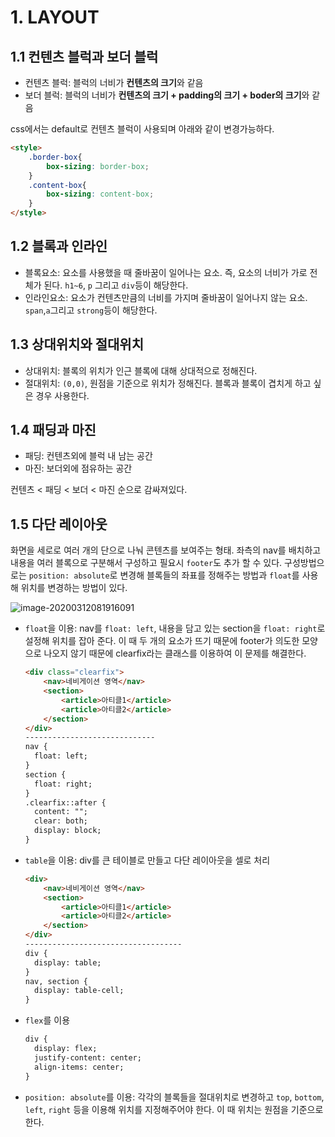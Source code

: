 # 1. LAYOUT



## 1.1 컨텐츠 블럭과 보더 블럭

- 컨텐츠 블럭: 블럭의 너비가 **컨텐츠의 크기**와 같음
- 보더 블럭: 블럭의 너비가 **컨텐츠의 크기 + padding의 크기 + boder의 크기**와 같음

css에서는 default로 컨텐츠 블럭이 사용되며 아래와 같이 변경가능하다.

```html
<style>
    .border-box{
        box-sizing: border-box;
    }
    .content-box{
        box-sizing: content-box;
    }
</style>
```



## 1.2 블록과 인라인

- 블록요소: 요소를 사용했을 때 줄바꿈이 일어나는 요소. 즉, 요소의 너비가 가로 전체가 된다. `h1~6`, `p` 그리고 `div`등이 해당한다.
- 인라인요소: 요소가 컨텐츠만큼의 너비를 가지며 줄바꿈이 일어나지 않는 요소. `span`,`a`그리고 `strong`등이 해당한다.



## 1.3 상대위치와 절대위치

- 상대위치: 블록의 위치가 인근 블록에 대해 상대적으로 정해진다.
- 절대위치: `(0,0)`, 원점을 기준으로 위치가 정해진다. 블록과 블록이 겹치게 하고 싶은 경우 사용한다.



## 1.4 패딩과 마진

- 패딩: 컨텐츠외에 블럭 내 남는 공간
- 마진: 보더외에 점유하는 공간

컨텐츠 < 패딩 < 보더 < 마진 순으로 감싸져있다.



## 1.5 다단 레이아웃

화면을 세로로 여러 개의 단으로 나눠 콘텐츠를 보여주는 형태. 좌측의 nav를 배치하고 내용을 여러 블록으로 구분해서 구성하고 필요시 `footer`도 추가 할 수 있다. 구성방법으로는 `position: absolute`로 변경해 블록들의 좌표를 정해주는 방법과 `float`를 사용해 위치를 변경하는 방법이 있다.

![image-20200312081916091](C:\Users\11\AppData\Roaming\Typora\typora-user-images\image-20200312081916091.png)

- `float`을 이용: nav를 `float: left`, 내용을 담고 있는 section을 `float: right`로 설정해 위치를 잡아 준다. 이 때 두 개의 요소가 뜨기 때문에 footer가 의도한 모양으로 나오지 않기 때문에 clearfix라는 클래스를 이용하여 이 문제를 해결한다.

  ```html
  <div class="clearfix">
      <nav>네비게이션 영역</nav>
      <section>
          <article>아티클1</article>
          <article>아티클2</article>
      </section>
  </div>
  -----------------------------
  nav {
  	float: left;
  }
  section {
  	float: right;
  }
  .clearfix::after {
  	content: "";
  	clear: both;
  	display: block;
  }
  ```

- `table`을 이용: div를 큰 테이블로 만들고 다단 레이아웃을 셀로 처리

  ```html
  <div>
      <nav>네비게이션 영역</nav>
      <section>
          <article>아티클1</article>
          <article>아티클2</article>
      </section>
  </div>
  -----------------------------------
  div {
  	display: table;
  }
  nav, section {
  	display: table-cell;
  }
  ```

- `flex`를 이용

  ```html
  div {
  	display: flex;
  	justify-content: center;
  	align-items: center;
  }
  ```

- `position: absolute`를 이용: 각각의 블록들을 절대위치로 변경하고 `top`, `bottom`, `left`, `right` 등을 이용해 위치를 지정해주어야 한다. 이 때 위치는 원점을 기준으로 한다.